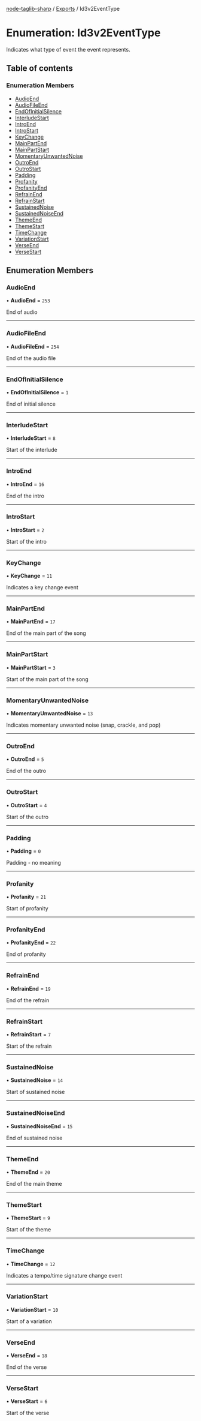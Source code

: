 [node-taglib-sharp](../README.md) / [Exports](../modules.md) / Id3v2EventType

# Enumeration: Id3v2EventType

Indicates what type of event the event represents.

## Table of contents

### Enumeration Members

- [AudioEnd](Id3v2EventType.md#audioend)
- [AudioFileEnd](Id3v2EventType.md#audiofileend)
- [EndOfInitialSilence](Id3v2EventType.md#endofinitialsilence)
- [InterludeStart](Id3v2EventType.md#interludestart)
- [IntroEnd](Id3v2EventType.md#introend)
- [IntroStart](Id3v2EventType.md#introstart)
- [KeyChange](Id3v2EventType.md#keychange)
- [MainPartEnd](Id3v2EventType.md#mainpartend)
- [MainPartStart](Id3v2EventType.md#mainpartstart)
- [MomentaryUnwantedNoise](Id3v2EventType.md#momentaryunwantednoise)
- [OutroEnd](Id3v2EventType.md#outroend)
- [OutroStart](Id3v2EventType.md#outrostart)
- [Padding](Id3v2EventType.md#padding)
- [Profanity](Id3v2EventType.md#profanity)
- [ProfanityEnd](Id3v2EventType.md#profanityend)
- [RefrainEnd](Id3v2EventType.md#refrainend)
- [RefrainStart](Id3v2EventType.md#refrainstart)
- [SustainedNoise](Id3v2EventType.md#sustainednoise)
- [SustainedNoiseEnd](Id3v2EventType.md#sustainednoiseend)
- [ThemeEnd](Id3v2EventType.md#themeend)
- [ThemeStart](Id3v2EventType.md#themestart)
- [TimeChange](Id3v2EventType.md#timechange)
- [VariationStart](Id3v2EventType.md#variationstart)
- [VerseEnd](Id3v2EventType.md#verseend)
- [VerseStart](Id3v2EventType.md#versestart)

## Enumeration Members

### AudioEnd

• **AudioEnd** = ``253``

End of audio

___

### AudioFileEnd

• **AudioFileEnd** = ``254``

End of the audio file

___

### EndOfInitialSilence

• **EndOfInitialSilence** = ``1``

End of initial silence

___

### InterludeStart

• **InterludeStart** = ``8``

Start of the interlude

___

### IntroEnd

• **IntroEnd** = ``16``

End of the intro

___

### IntroStart

• **IntroStart** = ``2``

Start of the intro

___

### KeyChange

• **KeyChange** = ``11``

Indicates a key change event

___

### MainPartEnd

• **MainPartEnd** = ``17``

End of the main part of the song

___

### MainPartStart

• **MainPartStart** = ``3``

Start of the main part of the song

___

### MomentaryUnwantedNoise

• **MomentaryUnwantedNoise** = ``13``

Indicates momentary unwanted noise (snap, crackle, and pop)

___

### OutroEnd

• **OutroEnd** = ``5``

End of the outro

___

### OutroStart

• **OutroStart** = ``4``

Start of the outro

___

### Padding

• **Padding** = ``0``

Padding - no meaning

___

### Profanity

• **Profanity** = ``21``

Start of profanity

___

### ProfanityEnd

• **ProfanityEnd** = ``22``

End of profanity

___

### RefrainEnd

• **RefrainEnd** = ``19``

End of the refrain

___

### RefrainStart

• **RefrainStart** = ``7``

Start of the refrain

___

### SustainedNoise

• **SustainedNoise** = ``14``

Start of sustained noise

___

### SustainedNoiseEnd

• **SustainedNoiseEnd** = ``15``

End of sustained noise

___

### ThemeEnd

• **ThemeEnd** = ``20``

End of the main theme

___

### ThemeStart

• **ThemeStart** = ``9``

Start of the theme

___

### TimeChange

• **TimeChange** = ``12``

Indicates a tempo/time signature change event

___

### VariationStart

• **VariationStart** = ``10``

Start of a variation

___

### VerseEnd

• **VerseEnd** = ``18``

End of the verse

___

### VerseStart

• **VerseStart** = ``6``

Start of the verse
